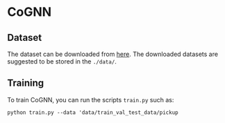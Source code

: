 # CoGNN

## Dataset

The dataset can be downloaded from [here](https://mega.nz/folder/MnYUUQbQ#63Qh4EWvXCMUczQCw-GkYw).
The downloaded datasets are suggested to be stored in the `./data/`.

## Training

To train CoGNN, you can run the scripts `train.py` such as:
```
python train.py --data 'data/train_val_test_data/pickup
```
